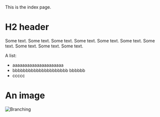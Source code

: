 This is the index page.

# H2 header

Some text. Some text. Some text. Some text. Some text. Some text. Some text. Some text. Some text. Some text.

A list:

- aaaaaaaaaaaaaaaaaaaaa
- bbbbbbbbbbbbbbbbbbbbb bbbbbb
- ccccc

# An image

![Branching](https://guides.github.com/activities/hello-world/branching.png)
